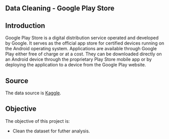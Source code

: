 ## Data Cleaning - Google Play Store ##

## Introduction ##
Google Play Store is a digital distribution service operated and developed by Google. It serves as the official app store for certified devices running on the Android operating system. Applications are available through Google Play either free of charge or at a cost. They can be downloaded directly on an Android device through the proprietary Play Store mobile app or by deploying the application to a device from the Google Play website.


## Source ##
The data source is [Kaggle]( https://www.kaggle.com/madhav000/playstore-analysis).

## Objective ##
The objective of this project is:
- Clean the dataset for futher analysis.

